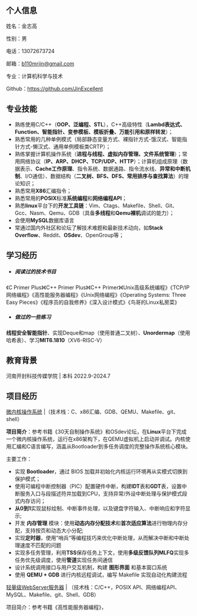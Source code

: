 ## 个人信息

姓名：金志高

性别：男

电话：13072673724

邮箱：b110mrjin@gmail.com

专业：计算机科学与技术

Github：https://github.com/JinExcellent

## 专业技能

- 熟练使用C/C++（**OOP、泛编程、STL**），C++高级特性（**Lambd表达式、Function、智能指针、变参模板、模板折叠、万能引用和原样转发**）；
- 熟悉常用的几种单例模式（局部静态变量方式、裸指针方式-饿汉式、智能指针方式-懒汉式、通用单例模板类CRTP）；
- 熟练掌握计算机操作系统（**进程与线程、虚拟内存管理、文件系统管理**）；常用网络协议（**IP、ARP、DHCP、TCP/UDP、HTTP**）；计算机组成原理（数据表示、**Cache工作原理**、指令系统、数据通路、指令流水线、**异常和中断机制**、I/O通信）、数据结构（**二叉树、BFS、DFS、常用排序与查找算法**）的理论知识；
- 熟悉常用**X86**汇编指令；
- 熟悉常用的**POSIX**标准**系统编程**和**网络编程API**；
- 熟悉**linux**平台下的**开发工具链**：Vim、Ctags、Makefile、Shell、Git、Gcc、Nasm、Qemu、GDB（具备**多线程**和**Qemu裸机**调试的能力）；
- 会使用**MySQL**数据库语言
- 常通过国内外社区和论坛了解技术难题和最新技术动向，如**Stack Overflow**、Reddit、**OSdev**、OpenGroup等；

## 学习经历

- ##### 阅读过的技术书目

《C Primer Plus》《C++ Primer Plus》《C++ Primer》《Unix高级系统编程》《TCP/IP网络编程》《高性能服务器编程》《Unix网络编程》《Operating Systems: Three Easy Pieces》《程序员的自我修养》《深入设计模式》《鸟哥的Linux私房菜》

- #####  做过的一些练习

**线程安全智能指针**、实现Deque和map（使用普通二叉树）、**Unordermap**（使用哈希表）、学习**MIT6.1810**（XV6-RISC-V）

## 教育背景

河南开封科技传媒学院 | 本科                    								                                               2022.9-2024.7

## 项目经历

[微内核操作系统]([JinExcellent/MakeOwnSystem](https://github.com/JinExcellent/MakeOwnSystem)) |（技术栈：C、x86汇编、GDB、QEMU、Makefile、git、shell）

**项目简介**：参考书籍《30天自制操作系统》和OSdev论坛，在**Linux**平台下完成一个微内核操作系统，运行在x86架构下，在QEMU虚拟机上启动并调试。内核使用汇编和C语言编写，涵盖从Bootloader到多任务调度的完整操作系统核心模块。

主要工作：

- 实现 **Bootloader**，通过 BIOS 加载并初始化内核运行环境再从实模式切换到保护模式；
- 使用可编程中断控制器（PIC）配置硬件中断，构建**IDT**表和**GDT**表，设置中断服务入口与段描述符并加载到CPU，支持异常/外设中断处理与保护模式段式内存访问；
- **从0到1**实现鼠标绘制、中断事件处理，以及键盘字符输入、中断响应和字符显示;
- 开发 **内存管理** 模块：使用**动态内存分配技术**和**首次适应算法**进行物理内存分配，支持按页和动态大小分配;
- 实现**定时器**，使用”哨兵“等编程技巧来优化中断处理，从而解决中断和中断处理速度不匹配的问题
- 实现多任务管理，利用**TSS**保存任务上下文，使用**多级反馈队列MLFQ**实现多任务优先级调度，使用**管道**实现任务间通信
- 设计系统调用接口与用户交互机制，构建 **图形界面** 和基本窗口系统
- 使用 **QEMU + GDB** 进行内核远程调试，编写 Makefile 实现自动化构建流程

[轻量级WebServer服务器]([JinExcellent/WebServe_test](https://github.com/JinExcellent/WebServe_test)) | （技术栈：C/C++，POSIX API、网络编程API、MySQL、Makefile、git、Shell、GDB）

项目简介：参考书籍《高性能服务器编程》，

